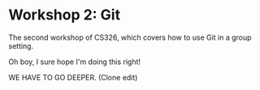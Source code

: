 # Workshop 2: Git

The second workshop of CS326, which covers how to use Git in a group setting.

Oh boy, I sure hope I'm doing this right!

WE HAVE TO GO DEEPER. (Clone edit)
